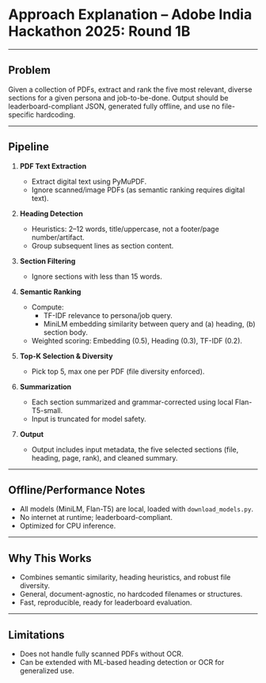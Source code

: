 # Approach Explanation – Adobe India Hackathon 2025: Round 1B

---

## Problem

Given a collection of PDFs, extract and rank the five most relevant, diverse sections for a given persona and job-to-be-done. Output should be leaderboard-compliant JSON, generated fully offline, and use no file-specific hardcoding.

---

## Pipeline

1. **PDF Text Extraction**
   - Extract digital text using PyMuPDF.
   - Ignore scanned/image PDFs (as semantic ranking requires digital text).

2. **Heading Detection**
   - Heuristics: 2–12 words, title/uppercase, not a footer/page number/artifact.
   - Group subsequent lines as section content.

3. **Section Filtering**
   - Ignore sections with less than 15 words.

4. **Semantic Ranking**
   - Compute:
     - TF-IDF relevance to persona/job query.
     - MiniLM embedding similarity between query and (a) heading, (b) section body.
   - Weighted scoring: Embedding (0.5), Heading (0.3), TF-IDF (0.2).

5. **Top-K Selection & Diversity**
   - Pick top 5, max one per PDF (file diversity enforced).

6. **Summarization**
   - Each section summarized and grammar-corrected using local Flan-T5-small.
   - Input is truncated for model safety.

7. **Output**
   - Output includes input metadata, the five selected sections (file, heading, page, rank), and cleaned summary.

---

## Offline/Performance Notes

- All models (MiniLM, Flan-T5) are local, loaded with `download_models.py`.
- No internet at runtime; leaderboard-compliant.
- Optimized for CPU inference.

---

## Why This Works

- Combines semantic similarity, heading heuristics, and robust file diversity.
- General, document-agnostic, no hardcoded filenames or structures.
- Fast, reproducible, ready for leaderboard evaluation.

---

## Limitations

- Does not handle fully scanned PDFs without OCR.
- Can be extended with ML-based heading detection or OCR for generalized use.
